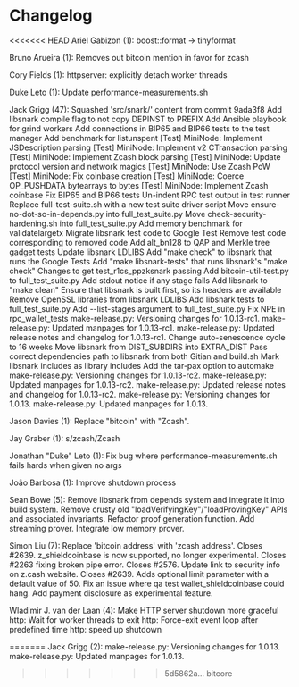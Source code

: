 Changelog
=========

<<<<<<< HEAD
Ariel Gabizon (1):
      boost::format -> tinyformat

Bruno Arueira (1):
      Removes out bitcoin mention in favor for zcash

Cory Fields (1):
      httpserver: explicitly detach worker threads

Duke Leto (1):
      Update performance-measurements.sh

Jack Grigg (47):
      Squashed 'src/snark/' content from commit 9ada3f8
      Add libsnark compile flag to not copy DEPINST to PREFIX
      Add Ansible playbook for grind workers
      Add connections in BIP65 and BIP66 tests to the test manager
      Add benchmark for listunspent
      [Test] MiniNode: Implement JSDescription parsing
      [Test] MiniNode: Implement v2 CTransaction parsing
      [Test] MiniNode: Implement Zcash block parsing
      [Test] MiniNode: Update protocol version and network magics
      [Test] MiniNode: Use Zcash PoW
      [Test] MiniNode: Fix coinbase creation
      [Test] MiniNode: Coerce OP_PUSHDATA bytearrays to bytes
      [Test] MiniNode: Implement Zcash coinbase
      Fix BIP65 and BIP66 tests
      Un-indent RPC test output in test runner
      Replace full-test-suite.sh with a new test suite driver script
      Move ensure-no-dot-so-in-depends.py into full_test_suite.py
      Move check-security-hardening.sh into full_test_suite.py
      Add memory benchmark for validatelargetx
      Migrate libsnark test code to Google Test
      Remove test code corresponding to removed code
      Add alt_bn128 to QAP and Merkle tree gadget tests
      Update libsnark LDLIBS
      Add "make check" to libsnark that runs the Google Tests
      Add "make libsnark-tests" that runs libsnark's "make check"
      Changes to get test_r1cs_ppzksnark passing
      Add bitcoin-util-test.py to full_test_suite.py
      Add stdout notice if any stage fails
      Add libsnark to "make clean"
      Ensure that libsnark is built first, so its headers are available
      Remove OpenSSL libraries from libsnark LDLIBS
      Add libsnark tests to full_test_suite.py
      Add --list-stages argument to full_test_suite.py
      Fix NPE in rpc_wallet_tests
      make-release.py: Versioning changes for 1.0.13-rc1.
      make-release.py: Updated manpages for 1.0.13-rc1.
      make-release.py: Updated release notes and changelog for 1.0.13-rc1.
      Change auto-senescence cycle to 16 weeks
      Move libsnark from DIST_SUBDIRS into EXTRA_DIST
      Pass correct dependencies path to libsnark from both Gitian and build.sh
      Mark libsnark includes as library includes
      Add the tar-pax option to automake
      make-release.py: Versioning changes for 1.0.13-rc2.
      make-release.py: Updated manpages for 1.0.13-rc2.
      make-release.py: Updated release notes and changelog for 1.0.13-rc2.
      make-release.py: Versioning changes for 1.0.13.
      make-release.py: Updated manpages for 1.0.13.

Jason Davies (1):
      Replace "bitcoin" with "Zcash".

Jay Graber (1):
      s/zcash/Zcash

Jonathan "Duke" Leto (1):
      Fix bug where performance-measurements.sh fails hards when given no args

João Barbosa (1):
      Improve shutdown process

Sean Bowe (5):
      Remove libsnark from depends system and integrate it into build system.
      Remove crusty old "loadVerifyingKey"/"loadProvingKey" APIs and associated invariants.
      Refactor proof generation function.
      Add streaming prover.
      Integrate low memory prover.

Simon Liu (7):
      Replace 'bitcoin address' with 'zcash address'.
      Closes #2639. z_shieldcoinbase is now supported, no longer experimental.
      Closes #2263 fixing broken pipe error.
      Closes #2576. Update link to security info on z.cash website.
      Closes #2639. Adds optional limit parameter with a default value of 50.
      Fix an issue where qa test wallet_shieldcoinbase could hang.
      Add payment disclosure as experimental feature.

Wladimir J. van der Laan (4):
      Make HTTP server shutdown more graceful
      http: Wait for worker threads to exit
      http: Force-exit event loop after predefined time
      http: speed up shutdown

=======
Jack Grigg (2):
      make-release.py: Versioning changes for 1.0.13.
      make-release.py: Updated manpages for 1.0.13.

>>>>>>> 5d5862a... bitcore
